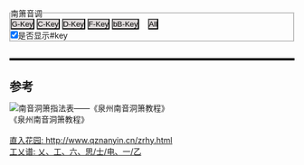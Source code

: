 


<style>
    * {
    margin: 0;
    padding: 0;
    }
    tr {
        border: 0;
        padding: 0;
    }
    td,th {
        border: 1;
        padding: 0;
        margin: 0;
    }
    button {
        background-color: rgb(222, 217, 217);
    }
    .back {
        border-color:red;
    }
    /* canvas {
        border: 1px solid black;
    } */
</style>
    



<fieldset>
    <legend>南箫音调</legend>
    <button id="G-Key-button" onclick="myFunction('G-Key')">G-Key</button>  
    <button id="C-Key-button" onclick="myFunction('C-Key')">C-Key</button>  
    <button id="D-Key-button" onclick="myFunction('D-Key')">D-Key</button>  
    <button id="F-Key-button" onclick="myFunction('F-Key')">F-Key</button>  
    <button id="bB-Key-button" onclick="myFunction('bB-Key')">bB-Key</button>
     &nbsp; &nbsp;<button id="All-Key-button" onclick="myFunction('All')">All</button>  
    <br> <input type="checkbox" name="showHalf" id="showHalfChk" checked="True" onclick="myChkFunction()">是否显示#key
    <br> 
</fieldset>

<div>
    <h2 id="Current-Key"></h2>
    <table id="Key-Table" border="2" bordercolor="black"></table>
</div>


<div>
 <h2>参考</h2>
 
 <img src="../Nanyin/keys.png" alt="南音洞箫指法表——《泉州南音洞箫教程》">  <br> 《泉州南音洞箫教程》  <br>   <br> 
 <a href="http://www.qznanyin.cn/zrhy.html">直入花园: http://www.qznanyin.cn/zrhy.html</a>  <br> 
 <a href="http://www.qzhnet.com/qzh153.htm#gongchapu">工乂谱: 乂、工、六、思/士/电、一/乙</a>
</div>

    
    
<script>
var fullTable = {
    "BlowType" : ["缓","缓","缓","缓","缓","缓","缓","缓","缓","缓","缓","缓",  
               "急","急","急","急","急","急","急","急","急","急","急","急","急",
               "超","超","超","超","超","超","超","超","超" ],
    "KeyName" : ["艹工","艹<br>六","x 艹<br>六","贝<br>士","士","下","毛<br>乂","贝乂","乂","乂","乂","全<br>乂",  
               "入工","工","六","乂六","贝思","入士","思","一","毛<br>亻乂","δ<br>亻<br>乂","x 亻乂","","",
               "亻工","亻工","亻工","亻六","亻思","亻一","亻一","彳乂","彳乂" ],
    "C-Key" : ["2.","3.","4.","#4.","5.","6.","#6.","7.","1","1","1","#1",  
               "2","2","3","4","#4","#4","5","6","#6","7","^1","#^1","#^1",
               "^2","^2","^2","^3","^5","^6","^6","^7","^7" ],
    "D-Key" : ["1.","2.","","3.","4.","5.","","6.","","","","7.",  
               "1","1","2","","3","3","4","5","","6","","7","7",
               "^1","^1","^1","^2","^4","^5","^5","^6","^6" ],
    "F-Key" : ["6_","7_","1.","","2.","3.","4.","#4.","5.","5.","5.","",  
               "6.","6.","7.","1","","","2","3","4","#4","5","","",
               "6","6","6","7","^2","^3","^3","#^4","#^4" ],
    "G-Key" : ["5.","6.","","7.","1","2","","3","4","4","4","#4",  
               "5","5","6","","7","7","^1","^2","","^3","^4","#^4","#^4",
               "^5","^5","^5","^6","^@1","^@2","^@2","^@3","^@3" ],
    "bB-Key": ["3.","#4.","5.","","6.","7.","1","","2","2","2","",  
               "3","3","#4","5","","","6","7","^1","","^2","","",
               "^3","^3","^3","#^4","^6","^7","^7","","" ],
    "pressBack": [2,2,2,2,2,2,2,2,0,0,0,0,  2,0,2,2,2,2,2,2,2,2,2,0,2,  0,0,0,2,2,0,0,2,2],
    "press1":    [2,2,2,2,2,2,0,0,2,2,2,0,  2,2,2,2,2,2,2,2,0,0,0,0,2,  0,2,0,2,0,0,0,2,2],
    "press2":    [2,2,2,2,2,0,2,0,2,2,2,0,  2,2,2,2,2,2,2,0,2,2,2,0,2,  2,2,2,0,2,2,2,0,0],
    "press3":    [2,2,2,2,0,0,0,0,0,2,0,0,  2,2,2,2,2,0,0,0,0,2,2,0,2,  2,0,1,0,2,0,0,2,2],
    "press4":    [2,2,0,0,0,0,2,0,0,0,0,0,  2,2,2,0,0,2,0,0,0,2,1,0,0,  0,0,0,0,0,0,0,2,2],
    "press5":    [2,0,2,0,0,0,2,0,0,2,2,0,  2,2,0,2,0,2,0,0,0,2,0,0,0,  0,0,0,2,2,2,0,2,0],
}



function fillCircle(mycanvas,r,type,fillColor) {
    var ctx = mycanvas.getContext("2d");
    ctx.strokeStyle = fillColor;
    ctx.fillStyle = fillColor;
    ctx.beginPath();                
    ctx.arc(r, r, r, 0, Math.PI * 1, true); // (x,y,r,sAngle,eAngle,counterclockwise)
    if (type === "0") {ctx.stroke()} else {ctx.fill()};
    ctx.beginPath();                 
    ctx.arc(r, r, r, 0, Math.PI * 2, true); 
    if (type === "2") {ctx.fill()} else {ctx.stroke()};
}

function processStr(myTdStr){
    clean_str = myTdStr.replace(/#/g, "").replace(/_/g, "").replace(/\./g, "").replace(/\^/g, "");
    pound_str = ""
    myTdStr.split('').forEach(function (value,index){
        if (value === "#") {pound_str = `<sup>#</sup>`;};
        if (value === "_") {clean_str = `.<u>${clean_str}</u>`;};    // 双下划标识  _  -->   ._ 
        if (value === ".") {clean_str = `<u>${clean_str}</u>`;}      //   下划标识  .  -->   _
        if (value === "^") {clean_str = `<span style="text-decoration: overline">${clean_str}</span>`;};  //   上划标识  -   -->  -
    })
    return `${pound_str}${clean_str}`                                //  双上划标识@  -->  @-
}

function tdElementStr(myTdStr) {
    tempTdStr = `<td style="padding:0;text-align:right" width="30px">${processStr(myTdStr)}</td>`;
    return tempTdStr
}

function tdCanvasStr(myTdStr,canvasClass) {  // "Circle" "firstCircle"
    tempTdStr = `<td style="padding:0;text-align:center" width="30px"><canvas class="${canvasClass}" width="16" height="16">${myTdStr}</canvas></td>`;
    return tempTdStr
}


function trElementStr (rowName,myArray,canvasClass) {
    tempTds = ``;
    tempTds += tdElementStr(rowName);
    if (canvasClass === "") {
        myArray.forEach(function (value,index) {tempTds += tdElementStr(value)});
    } else {
        myArray.forEach(function (value,index) {tempTds += tdCanvasStr(value,canvasClass)});
    };
    tempTrStr = `<tr>${tempTds}</tr>`;
    return tempTrStr;
}



function filterKeyIndex(fullTable,key,ifshowHalf){
    select_Idx = [];
    if (fullTable[key]=== undefined){
        select_Idx = Array.from({length: fullTable['BlowType'].length}, (val, i) => i);
    }else{
        fullTable[key].forEach((value,index) => {
            if (value !== "" && (ifshowHalf || value.indexOf("#") === -1)) {
                select_Idx.push(index)
            };
        });

    }

    return select_Idx;

}


function getValueByIndex(select_Idx,fullTable,word){
    select_Val = [];
    select_Idx.forEach(
        (Idx,_Index) => {
            select_Val.push(fullTable[word][Idx]);
        }
    );
    return select_Val;
}


function mainFunc(fullTable,key,ifshowHalf){
    document.getElementById('Current-Key').textContent = key;
    var select_Idx = filterKeyIndex(fullTable,key,ifshowHalf);
    var text_BlowType =  trElementStr("吹",getValueByIndex(select_Idx,fullTable,'BlowType'),"");
    var text_KeyName =   trElementStr("名",getValueByIndex(select_Idx,fullTable,'KeyName'),"");
    if (key === "All"){
        var text_Keynote = ``;
        var keys = ['G-Key','C-Key','D-Key','F-Key','bB-Key']
        keys.forEach(
            (kk,index) => {text_Keynote += trElementStr(kk.split('-')[0],getValueByIndex(select_Idx,fullTable,kk),"");}
        )
    }else{
        var text_Keynote =   trElementStr("简",getValueByIndex(select_Idx,fullTable,key),"");
    }
    var text_pressBack = trElementStr("后",getValueByIndex(select_Idx,fullTable,'pressBack'),"firstCircle");
    var text_press1 = trElementStr("一",getValueByIndex(select_Idx,fullTable,'press1'),"Circle");
    var text_press2 = trElementStr("二",getValueByIndex(select_Idx,fullTable,'press2'),"Circle");
    var text_press3 = trElementStr("三",getValueByIndex(select_Idx,fullTable,'press3'),"Circle");
    var text_press4 = trElementStr("四",getValueByIndex(select_Idx,fullTable,'press4'),"Circle");
    var text_press5 = trElementStr("五",getValueByIndex(select_Idx,fullTable,'press5'),"Circle");

    document.getElementById("Key-Table").innerHTML = `${text_BlowType}${text_KeyName}${text_Keynote}${text_pressBack}${text_press1}${text_press2}${text_press3}${text_press4}${text_press5}`;
    
    canvasObjs = document.querySelectorAll('canvas.Circle');    // canvasObjs = document.getElementsByTagName('canvas')
    for (k=0;k<canvasObjs.length;k++) {
        fillCircle(canvasObjs[k],8,canvasObjs[k].textContent,'black');
    }
    canvasObjs = document.querySelectorAll('canvas.firstCircle');  
    for (k=0;k<canvasObjs.length;k++) {
        fillCircle(canvasObjs[k],8,canvasObjs[k].textContent,'orange');
    }
}

currentKey = "All";
ifshowHalf = document.querySelector('#showHalfChk').checked;
mainFunc(fullTable,currentKey,ifshowHalf)

function myFunction(newKey) {
    currentKey = newKey;
    mainFunc(fullTable,currentKey,ifshowHalf);
}

function myChkFunction() {
    ifshowHalf = document.querySelector('#showHalfChk').checked;
    mainFunc(fullTable,currentKey,ifshowHalf);
    // if (ifshowHalf){mainFunc(fullTable,currentKey);}else{mainFunc(fullTable,currentKey)}
}

</script>
    
    
    
    